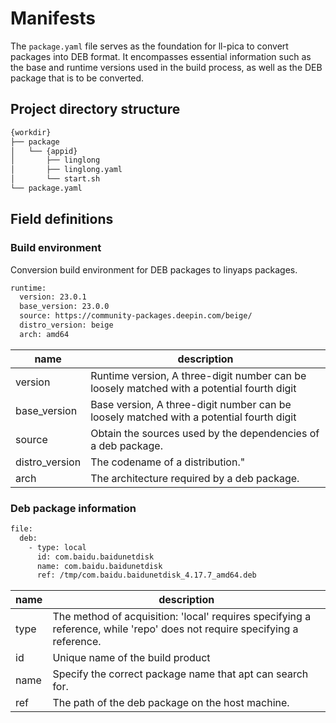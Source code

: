 # Manifests

The `package.yaml` file serves as the foundation for ll-pica to convert packages into DEB format. It encompasses essential information such as the base and runtime versions used in the build process, as well as the DEB package that is to be converted.

## Project directory structure

```bash
{workdir}
├── package
│   └── {appid}
│       ├── linglong
│       ├── linglong.yaml
│       └── start.sh
└── package.yaml
```

## Field definitions

### Build environment

Conversion build environment for DEB packages to linyaps packages.

```bash
runtime:
  version: 23.0.1
  base_version: 23.0.0
  source: https://community-packages.deepin.com/beige/
  distro_version: beige
  arch: amd64
```

| name           | description                                                                                |
| -------------- | ------------------------------------------------------------------------------------------ |
| version        | Runtime version, A three-digit number can be loosely matched with a potential fourth digit |
| base_version   | Base version, A three-digit number can be loosely matched with a potential fourth digit    |
| source         | Obtain the sources used by the dependencies of a deb package.                              |
| distro_version | The codename of a distribution."                                                           |
| arch           | The architecture required by a deb package.                                                |

### Deb package information

```bash
file:
  deb:
    - type: local
      id: com.baidu.baidunetdisk
      name: com.baidu.baidunetdisk
      ref: /tmp/com.baidu.baidunetdisk_4.17.7_amd64.deb
```

| name | description                                                                                                                |
| ---- | -------------------------------------------------------------------------------------------------------------------------- |
| type | The method of acquisition: 'local' requires specifying a reference, while 'repo' does not require specifying a reference. |
| id   | Unique name of the build product                                                                                           |
| name | Specify the correct package name that apt can search for.                                                                  |
| ref  | The path of the deb package on the host machine.                                                                           |

